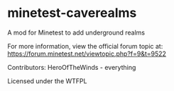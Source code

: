 minetest-caverealms
===================

A mod for Minetest to add underground realms

For more information, view the official forum topic at:
https://forum.minetest.net/viewtopic.php?f=9&t=9522

Contributors:
HeroOfTheWinds - everything

Licensed under the WTFPL
